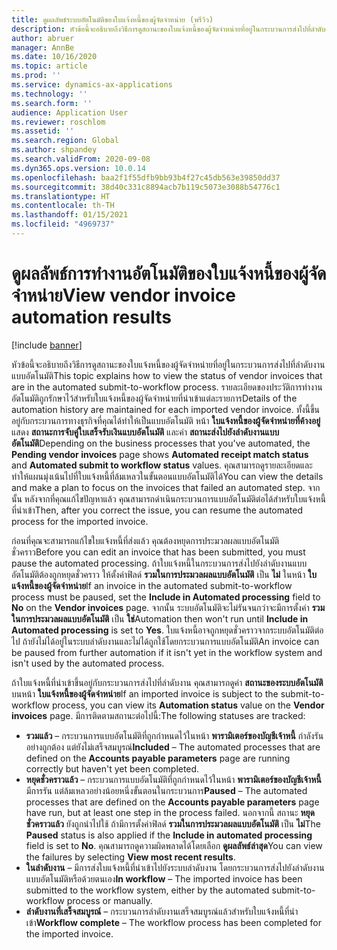 ```yaml
---
title: ดูผลลัพธ์ระบบอัตโนมัติของใบแจ้งหนี้ของผู้จัดจำหน่าย (พรีวิว)
description: หัวข้อนี้จะอธิบายถึงวิธีการดูสถานะของใบแจ้งหนี้ของผู้จัดจำหน่ายที่อยู่ในกระบวนการส่งไปที่ลำดับงานแบบอัตโนมัติ
author: abruer
manager: AnnBe
ms.date: 10/16/2020
ms.topic: article
ms.prod: ''
ms.service: dynamics-ax-applications
ms.technology: ''
ms.search.form: ''
audience: Application User
ms.reviewer: roschlom
ms.assetid: ''
ms.search.region: Global
ms.author: shpandey
ms.search.validFrom: 2020-09-08
ms.dyn365.ops.version: 10.0.14
ms.openlocfilehash: baa2f1f55dfb9bb93b4f27c45db563e39850dd37
ms.sourcegitcommit: 38d40c331c8894acb7b119c5073e3088b54776c1
ms.translationtype: HT
ms.contentlocale: th-TH
ms.lasthandoff: 01/15/2021
ms.locfileid: "4969737"
---
```

# <a name="view-vendor-invoice-automation-results"></a><span data-ttu-id="a4c5e-103">ดูผลลัพธ์การทำงานอัตโนมัติของใบแจ้งหนี้ของผู้จัดจำหน่าย</span><span class="sxs-lookup"><span data-stu-id="a4c5e-103">View vendor invoice automation results</span></span>

[!include [banner](../includes/banner.md)]

<span data-ttu-id="a4c5e-104">หัวข้อนี้จะอธิบายถึงวิธีการดูสถานะของใบแจ้งหนี้ของผู้จัดจำหน่ายที่อยู่ในกระบวนการส่งไปที่ลำดับงานแบบอัตโนมัติ</span><span class="sxs-lookup"><span data-stu-id="a4c5e-104">This topic explains how to view the status of vendor invoices that are in the automated submit-to-workflow process.</span></span> <span data-ttu-id="a4c5e-105">รายละเอียดของประวัติการทำงานอัตโนมัติถูกรักษาไว้สำหรับใบแจ้งหนี้ของผู้จัดจำหน่ายที่นำเข้าแต่ละรายการ</span><span class="sxs-lookup"><span data-stu-id="a4c5e-105">Details of the automation history are maintained for each imported vendor invoice.</span></span> <span data-ttu-id="a4c5e-106">ทั้งนี้ขึ้นอยู่กับกระบวนการทางธุรกิจที่คุณได้ทำให้เป็นแบบอัตโนมัติ หน้า **ใบแจ้งหนี้ของผู้จัดจำหน่ายที่ค้างอยู่** แสดง **สถานะการจับคู่ใบเสร็จรับเงินแบบอัตโนมัติ** และค่า **สถานะส่งไปยังลำดับงานแบบอัตโนมัติ**</span><span class="sxs-lookup"><span data-stu-id="a4c5e-106">Depending on the business processes that you've automated, the **Pending vendor invoices** page shows **Automated receipt match status** and **Automated submit to workflow status** values.</span></span> <span data-ttu-id="a4c5e-107">คุณสามารถดูรายละเอียดและทำให้แผนมุ่งเน้นไปที่ใบแจ้งหนี้ที่ล้มเหลวในขั้นตอนแบบอัตโนมัติได้</span><span class="sxs-lookup"><span data-stu-id="a4c5e-107">You can view the details and make a plan to focus on the invoices that failed an automated step.</span></span> <span data-ttu-id="a4c5e-108">จากนั้น หลังจากที่คุณแก้ไขปัญหาแล้ว คุณสามารถดำเนินกระบวนการแบบอัตโนมัติต่อได้สำหรับใบแจ้งหนี้ที่นำเข้า</span><span class="sxs-lookup"><span data-stu-id="a4c5e-108">Then, after you correct the issue, you can resume the automated process for the imported invoice.</span></span>

<span data-ttu-id="a4c5e-109">ก่อนที่คุณจะสามารถแก้ไขใบแจ้งหนี้ที่ส่งแล้ว คุณต้องหยุดการประมวลผลแบบอัตโนมัติชั่วคราว</span><span class="sxs-lookup"><span data-stu-id="a4c5e-109">Before you can edit an invoice that has been submitted, you must pause the automated processing.</span></span> <span data-ttu-id="a4c5e-110">ถ้าใบแจ้งหนี้ในกระบวนการส่งไปยังลำดับงานแบบอัตโนมัติต้องถูกหยุดชั่วคราว ให้ตั้งค่าฟิลด์ **รวมในการประมวลผลแบบอัตโนมัติ** เป็น **ไม่** ในหน้า **ใบแจ้งหนี้ของผู้จัดจำหน่าย**</span><span class="sxs-lookup"><span data-stu-id="a4c5e-110">If an invoice in the automated submit-to-workflow process must be paused, set the **Include in Automated processing** field to **No** on the **Vendor invoices** page.</span></span> <span data-ttu-id="a4c5e-111">จากนั้น ระบบอัตโนมัติจะไม่รันจนกว่าจะมีการตั้งค่า **รวมในการประมวลผลแบบอัตโนมัติ** เป็น **ใช่**</span><span class="sxs-lookup"><span data-stu-id="a4c5e-111">Automation then won't run until **Include in Automated processing** is set to **Yes**.</span></span> <span data-ttu-id="a4c5e-112">ใบแจ้งหนี้อาจถูกหยุดชั่วคราวจากระบบอัตโนมัติต่อไป ถ้ายังไม่ได้อยู่ในระบบลำดับงานและไม่ได้ถูกใช้โดยกระบวนการแบบอัตโนมัติ</span><span class="sxs-lookup"><span data-stu-id="a4c5e-112">An invoice can be paused from further automation if it isn't yet in the workflow system and isn't used by the automated process.</span></span>

<span data-ttu-id="a4c5e-113">ถ้าใบแจ้งหนี้ที่นำเข้าขึ้นอยู่กับกระบวนการส่งไปที่ลำดับงาน คุณสามารถดูค่า **สถานะของระบบอัตโนมัติ** บนหน้า **ใบแจ้งหนี้ของผู้จัดจำหน่าย**</span><span class="sxs-lookup"><span data-stu-id="a4c5e-113">If an imported invoice is subject to the submit-to-workflow process, you can view its **Automation status** value on the **Vendor invoices** page.</span></span> <span data-ttu-id="a4c5e-114">มีการติดตามสถานะต่อไปนี้:</span><span class="sxs-lookup"><span data-stu-id="a4c5e-114">The following statuses are tracked:</span></span>

- <span data-ttu-id="a4c5e-115">**รวมแล้ว** – กระบวนการแบบอัตโนมัติที่ถูกกำหนดไว้ในหน้า **พารามิเตอร์ของบัญชีเจ้าหนี้** กำลังรันอย่างถูกต้อง แต่ยังไม่เสร็จสมบูรณ์</span><span class="sxs-lookup"><span data-stu-id="a4c5e-115">**Included** – The automated processes that are defined on the **Accounts payable parameters** page are running correctly but haven't yet been completed.</span></span>
- <span data-ttu-id="a4c5e-116">**หยุดชั่วคราวแล้ว** – กระบวนการแบบอัตโนมัติที่ถูกกำหนดไว้ในหน้า **พารามิเตอร์ของบัญชีเจ้าหนี้** มีการรัน แต่ล้มเหลวอย่างน้อยหนึ่งขั้นตอนในกระบวนการ</span><span class="sxs-lookup"><span data-stu-id="a4c5e-116">**Paused** – The automated processes that are defined on the **Accounts payable parameters** page have run, but at least one step in the process failed.</span></span> <span data-ttu-id="a4c5e-117">นอกจากนี้ สถานะ **หยุดชั่วคราวแล้ว** ยังถูกนำไปใช้ ถ้ามีการตั้งค่าฟิลด์ **รวมในการประมวลผลแบบอัตโนมัติ** เป็น **ไม่**</span><span class="sxs-lookup"><span data-stu-id="a4c5e-117">The **Paused** status is also applied if the **Include in automated processing** field is set to **No**.</span></span> <span data-ttu-id="a4c5e-118">คุณสามารถดูความผิดพลาดได้โดยเลือก **ดูผลลัพธ์ล่าสุด**</span><span class="sxs-lookup"><span data-stu-id="a4c5e-118">You can view the failures by selecting **View most recent results**.</span></span>
- <span data-ttu-id="a4c5e-119">**ในลำดับงาน** – มีการส่งใบแจ้งหนี้ที่นำเข้าไปยังระบบลำดับงาน โดยกระบวนการส่งไปยังลำดับงานแบบอัตโนมัติหรือด้วยตนเอง</span><span class="sxs-lookup"><span data-stu-id="a4c5e-119">**In workflow** – The imported invoice has been submitted to the workflow system, either by the automated submit-to-workflow process or manually.</span></span>
- <span data-ttu-id="a4c5e-120">**ลำดับงานที่เสร็จสมบูรณ์** – กระบวนการลำดับงานเสร็จสมบูรณ์แล้วสำหรับใบแจ้งหนี้ที่นำเข้า</span><span class="sxs-lookup"><span data-stu-id="a4c5e-120">**Workflow complete** – The workflow process has been completed for the imported invoice.</span></span>
